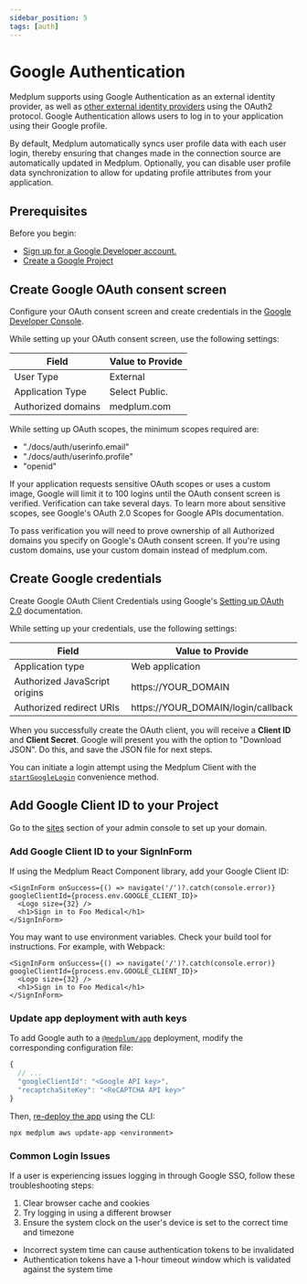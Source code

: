 ```yaml
---
sidebar_position: 5
tags: [auth]
---
```


# Google Authentication

Medplum supports using Google Authentication as an external identity provider, as well as [other external identity providers]((/docs/auth/identity-providers/external-identity-providers)) using the OAuth2 protocol. Google Authentication allows users to log in to your application using their Google profile.

By default, Medplum automatically syncs user profile data with each user login, thereby ensuring that changes made in the connection source are automatically updated in Medplum. Optionally, you can disable user profile data synchronization to allow for updating profile attributes from your application.

## Prerequisites

Before you begin:

- [Sign up for a Google Developer account.](https://console.developers.google.com/)
- [Create a Google Project](https://support.google.com/googleapi/answer/6251787?ref_topic=7014522#zippy=%2Ccreate-a-project)

## Create Google OAuth consent screen

Configure your OAuth consent screen and create credentials in the [Google Developer Console](https://console.cloud.google.com/apis/credentials/consent).

While setting up your OAuth consent screen, use the following settings:

| Field              | Value to Provide |
| ------------------ | ---------------- |
| User Type          | External         |
| Application Type   | Select Public.   |
| Authorized domains | medplum.com      |

While setting up OAuth scopes, the minimum scopes required are:

- "./docs/auth/userinfo.email"
- "./docs/auth/userinfo.profile"
- "openid"

If your application requests sensitive OAuth scopes or uses a custom image, Google will limit it to 100 logins until the OAuth consent screen is verified. Verification can take several days. To learn more about sensitive scopes, see Google's OAuth 2.0 Scopes for Google APIs documentation.

To pass verification you will need to prove ownership of all Authorized domains you specify on Google's OAuth consent screen. If you're using custom domains, use your custom domain instead of medplum.com.

## Create Google credentials

Create Google OAuth Client Credentials using Google's [Setting up OAuth 2.0](https://support.google.com/googleapi/answer/6158849) documentation.

While setting up your credentials, use the following settings:

| Field                         | Value to Provide                   |
| ----------------------------- | ---------------------------------- |
| Application type              | Web application                    |
| Authorized JavaScript origins | https://YOUR_DOMAIN                |
| Authorized redirect URIs      | https://YOUR_DOMAIN/login/callback |

When you successfully create the OAuth client, you will receive a **Client ID** and **Client Secret**. Google will present you with the option to "Download JSON". Do this, and save the JSON file for next steps.

You can initiate a login attempt using the Medplum Client with the [`startGoogleLogin`](/docs/sdk/core.medplumclient.startgooglelogin) convenience method.

## Add Google Client ID to your Project

Go to the [sites](https://app.medplum.com/admin/sites) section of your admin console to set up your domain.

### Add Google Client ID to your SignInForm

If using the Medplum React Component library, add your Google Client ID:

```tsx
<SignInForm onSuccess={() => navigate('/')?.catch(console.error)} googleClientId={process.env.GOOGLE_CLIENT_ID}>
  <Logo size={32} />
  <h1>Sign in to Foo Medical</h1>
</SignInForm>
```

You may want to use environment variables. Check your build tool for instructions. For example, with Webpack:

```tsx
<SignInForm onSuccess={() => navigate('/')?.catch(console.error)} googleClientId={process.env.GOOGLE_CLIENT_ID}>
  <Logo size={32} />
  <h1>Sign in to Foo Medical</h1>
</SignInForm>
```

### Update app deployment with auth keys

To add Google auth to a [`@medplum/app`](/docs/app) deployment, modify the corresponding configuration file:

```js
{
  // ...
  "googleClientId": "<Google API key>",
  "recaptchaSiteKey": "<ReCAPTCHA API key>"
}
```

Then, [re-deploy the app](/docs/self-hosting/install-on-aws#deploy-the-app) using the CLI:

```
npx medplum aws update-app <environment>
```

### Common Login Issues

If a user is experiencing issues logging in through Google SSO, follow these troubleshooting steps:

1. Clear browser cache and cookies
2. Try logging in using a different browser
3. Ensure the system clock on the user's device is set to the correct time and timezone
  - Incorrect system time can cause authentication tokens to be invalidated
  - Authentication tokens have a 1-hour timeout window which is validated against the system time
